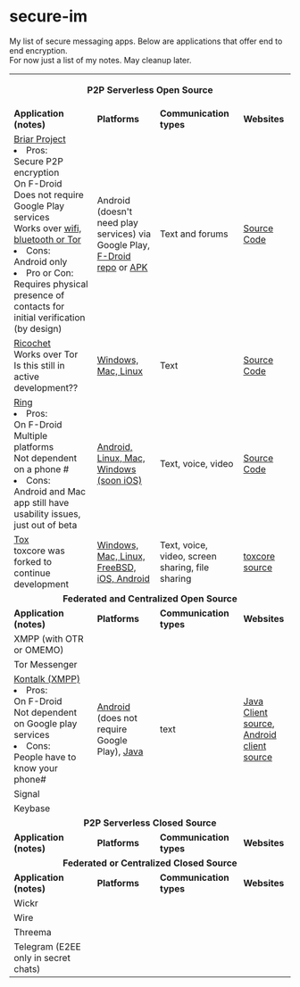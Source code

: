 # secure-im
My list of secure messaging apps.  Below are applications that offer end to end encryption.<br>
For now just a list of my notes.  May cleanup later.<br>

<table>
  <tr><td colspan="4" align="center"><p align="center"><b>P2P Serverless Open Source</b></p></td></tr>
  <tr><td><b>Application (notes)</b></td>
  <td><b>Platforms</b></td>
  <td><b>Communication types</b></td>
  <td><b>Websites</b></td></tr>

<tr>
  <td><a href="https://briarproject.org">Briar Project</a><br>
    <li>Pros:</li>
    Secure P2P encryption<br>
    On F-Droid<br>
    Does not require Google Play services<br>
    Works over <a href="https://briarproject.org/how-it-works.html">wifi, bluetooth or Tor</a><br>
    <li>Cons:</li>
    Android only<br>
    <li>Pro or Con:</li>
    Requires physical presence of contacts for initial verification (by design)
  </td>
  <td>Android (doesn't need play services) via Google Play, <a href="https://briarproject.org/fdroid.html">F-Droid repo</a> or <a href="https://briarproject.org/apk.html">APK</a></td>
  <td>Text and forums</td>
  <td><a href="https://code.briarproject.org/akwizgran/briar/tree/master">Source Code</a></td>
</tr>

<tr>
  <td><a href="https://ricochet.im">Ricochet</a><br>
    Works over Tor<br>
    Is this still in active development??
  </td>
  <td><a href="https://ricochet.im/releases/latest/">Windows, Mac, Linux</a></td>
  <td>Text</td>
  <td><a href="https://github.com/ricochet-im/ricochet">Source Code</a></td>
</tr>

<tr>
  <td><a href="https://ring.cx">Ring</a><br>
    <li>Pros:</li>
    On F-Droid<br>
    Multiple platforms<br>
    Not dependent on a phone #<br>
    <li>Cons:</li>
    Android and Mac app still have usability issues, just out of beta
  </td>
  <td><a href="https://ring.cx/en/download">Android, Linux, Mac, Windows (soon iOS)</a></td>
  <td>Text, voice, video</td>
  <td><a href="https://github.com/savoirfairelinux/">Source Code</a></td>
</tr>

<tr>
  <td><a href="https://tox.chat">Tox</a><br>
    toxcore was forked to continue development
  </td>
  <td><a href="https://tox.chat/download.html">Windows, Mac, Linux, FreeBSD, iOS, Android</a></td>
  <td>Text, voice, video, screen sharing, file sharing</td>
  <td><a href="https://github.com/TokTok/c-toxcore">toxcore source</a></td>
</tr>

<tr><td colspan="4" align="center"><b>Federated and Centralized Open Source</b></td></tr>
  <tr><td><b>Application (notes)</b></td>
  <td><b>Platforms</b></td>
  <td><b>Communication types</b></td>
  <td><b>Websites</b></td></tr>

<tr>
  <td>XMPP (with OTR or OMEMO)</td>
</tr>

<tr>
  <td>Tor Messenger</td>
</tr>

<tr>
  <td><a href="http://www.kontalk.org">Kontalk (XMPP)</a><br>
  <li>Pros:</li>
    On F-Droid<br>
    Not dependent on Google play services<br>
  <li>Cons:</li>
    People have to know your phone#</td>
  <td><a href="https://github.com/kontalk/androidclient/releases">Android</a> (does not require Google Play), <a href="https://github.com/kontalk/desktopclient-java/releases">Java</a></td>
  <td>text</td>
  <td><a href="https://github.com/kontalk/desktopclient-java">Java Client source</a>,<br>
    <a href="https://github.com/kontalk/androidclient">Android client source</a></td>
</tr>

<tr>
  <td>Signal</td>
</tr>

<tr>
  <td>Keybase</td>
</tr>

<tr><td colspan="4" align="center"><b>P2P Serverless Closed Source</b></td></tr>
  <tr><td><b>Application (notes)</b></td>
  <td><b>Platforms</b></td>
  <td><b>Communication types</b></td>
  <td><b>Websites</b></td></tr>

<tr><td colspan="4" align="center"><b>Federated or Centralized Closed Source</b></td></tr>
  <tr><td><b>Application (notes)</b></td>
  <td><b>Platforms</b></td>
  <td><b>Communication types</b></td>
  <td><b>Websites</b></td></tr>

<tr>
  <td>Wickr</td>
</tr>

<tr>
  <td>Wire</td>
</tr>

<tr>
  <td>Threema</td>
</tr>

<tr>
  <td>Telegram (E2EE only in secret chats)</td>
</tr>
</table>

